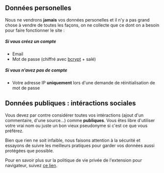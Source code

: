 ## Données personelles

Nous ne vendrons **jamais** vos données personelles et il n'y a pas grand chose
à vendre de toutes les façons, on ne collecte que ce dont on a besoin pour
faire fonctionner le site :

##### Si vous créez un compte
  * Email
  * Mot de passe (chiffré avec [bcrypt](https://fr.wikipedia.org/wiki/Bcrypt) + salé)
  
  
##### Si vous n'avez pas de compte
  * Votre adresse IP **uniquement** lors d'une demande de réinitialisation de mot de passe

## Données publiques : intéractions sociales

Vous devez par contre considérer toutes vos intéractions (ajout d'un commentaire, d'une source...)
comme **publiques**. Vous êtes libre d'utiliser votre vrai nom ou juste un bon vieux
pseudonyme si c'est ce que vous préférez.

Bien que rien ne soit infaible, nous faisons attention à la sécurité et essayons de suivre les
meilleurs pratiques pour garder vos données aussi protégées que possible.

Pour en savoir plus sur la politique de vie privée de l'extension pour navigateur,
suivez [ce lien](/help/extension).